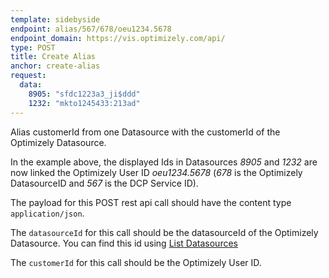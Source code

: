 ```yaml
---
template: sidebyside
endpoint: alias/567/678/oeu1234.5678
endpoint_domain: https://vis.optimizely.com/api/
type: POST
title: Create Alias
anchor: create-alias
request:
  data:
    8905: "sfdc1223a3_ji$ddd"
    1232: "mkto1245433:213ad"
---
```


Alias customerId from one Datasource with the customerId of the Optimizely Datasource.

In the example above, the displayed Ids in Datasources *8905* and *1232* are now linked the Optimizely User ID *oeu1234.5678* (*678* is the Optimizely DatasourceID and *567* is the DCP Service ID).

The payload for this POST rest api call should have the content type `application/json`.

<div class="lego-attention lego-attention--warning push--bottom">

The `datasourceId` for this call should be the datasourceId of the Optimizely Datasource. You can find this id using [List Datasources](/rest/customer_profiles/#list-dcpservice-datasources)

The `customerId` for this call should be the Optimizely User ID.

</div>
